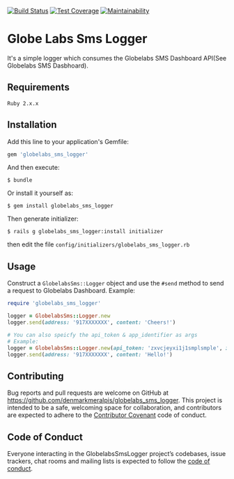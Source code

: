 [![Build Status](https://travis-ci.org/denmarkmeralpis/globelabs_sms_logger.svg?branch=master)](https://travis-ci.org/denmarkmeralpis/globelabs_sms_logger)
[![Test Coverage](https://api.codeclimate.com/v1/badges/26978dbc15878f486bd6/test_coverage)](https://codeclimate.com/github/denmarkmeralpis/globelabs_sms_logger/test_coverage)
[![Maintainability](https://api.codeclimate.com/v1/badges/26978dbc15878f486bd6/maintainability)](https://codeclimate.com/github/denmarkmeralpis/globelabs_sms_logger/maintainability)
# Globe Labs Sms Logger

It's a simple logger which consumes the Globelabs SMS Dashboard API(See Globelabs SMS Dasbhoard).

## Requirements

    Ruby 2.x.x

## Installation

Add this line to your application's Gemfile:

```ruby
gem 'globelabs_sms_logger'
```

And then execute:

    $ bundle

Or install it yourself as:

    $ gem install globelabs_sms_logger

Then generate initializer:

    $ rails g globelabs_sms_logger:install initializer

then edit the file `config/initializers/globelabs_sms_logger.rb`

## Usage

Construct a `GlobelabsSms::Logger` object and use the `#send` method to send a request to Globelabs Dashboard. Example:

```ruby
require 'globelabs_sms_logger'

logger = GlobelabsSms::Logger.new
logger.send(address: '917XXXXXXX', content: 'Cheers!')

# You can also speicfy the api_token & app_identifier as args
# Example:
logger = GlobelabsSms::Logger.new(api_token: 'zxvcjeyxi1j1smplsmple', identifier: 'TST')
logger.send(address: '917XXXXXXX', content: 'Hello!')
```

## Contributing

Bug reports and pull requests are welcome on GitHub at https://github.com/denmarkmeralpis/globelabs_sms_logger. This project is intended to be a safe, welcoming space for collaboration, and contributors are expected to adhere to the [Contributor Covenant](http://contributor-covenant.org) code of conduct.

## Code of Conduct

Everyone interacting in the GlobelabsSmsLogger project’s codebases, issue trackers, chat rooms and mailing lists is expected to follow the [code of conduct](https://github.com/denmarkmeralpis/globelabs_sms_logger/blob/master/CODE_OF_CONDUCT.md).
